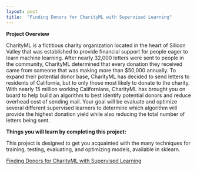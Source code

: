 ```yaml
---
layout: post
title:  "Finding Donors for CharityML with Supervised Learning"
---
```

<b>Project Overview</b>

CharityML is a fictitious charity organization located in the heart of Silicon Valley that was established to provide financial support for people eager to learn machine learning. After nearly 32,000 letters were sent to people in the community, CharityML determined that every donation they received came from someone that was making more than $50,000 annually. To expand their potential donor base, CharityML has decided to send letters to residents of California, but to only those most likely to donate to the charity. With nearly 15 million working Californians, CharityML has brought you on board to help build an algorithm to best identify potential donors and reduce overhead cost of sending mail. Your goal will be evaluate and optimize several different supervised learners to determine which algorithm will provide the highest donation yield while also reducing the total number of letters being sent.


<b>Things you will learn by completing this project:</b>

This project is designed to get you acquainted with the many techniques for training, testing, evaluating, and optimizing models, available in sklearn.

<a href="https://github.com/lindswarne/Projects-to-share/blob/master/Finding_Donors_SupervisedLearning.ipynb">Finding Donors for CharityML with Supervised Learning</a></li> 
